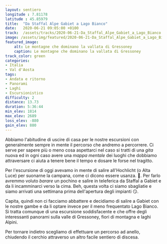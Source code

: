 ```yaml
---
layout: sentiero
longitude : 7.81178
latitude : 45.85979
title:  "Da Staffal Alpe Gabiet a Lago Bianco"
date:   2020-06-21 09:05:00 +0100
track:  /assets/tracks/2020-06-21-Da_Staffal_Alpe_Gabiet_a_Lago_Bianco.gpx
image: /assets/img/featured/2020-06-21-Da_Staffal_Alpe_Gabiet_a_Lago_Bianco.jpg
featured_image:
    alt: Le montagne che dominano la vallata di Gressoney
    caption: Le montagne che dominano la vallata di Gressoney
track_color: green
categories:
- Italia
- Val d'Aosta
tags:
- Andata e ritorno
- Panorami
- Laghi
- Escursionistico
difficulty: 2
distance: 13.73 
duration: 5:36:44
min_elev: 1814
max_elev: 2689
loss_elev: -880
gain_elev: 880
---
```


Abbiamo l'abitudine di uscire di casa per le nostre escursioni con generalmente sempre in mente il percorso che andremo a percorrere. Ci serve per sapere più o meno cosa aspettarci nel caso si tratti di una _gita_ nuova ed in ogni caso avere una _mappa mentale_ dei luoghi che dobbiamo attraversare ci aiuta a tenere bene il tempo e dosare le forse nel tragitto.

Per l'escursione di oggi avevamo in mente di salire all'Hochlicht (o Alta Luce) per suonarne la campana, come ci dicono essere usanza. :bell:. Per farlo avremmo voluto _barare_ un pochino e salire in teleferica da Staffal a Gabiet e da li incamminarci verso la cima.
Beh, questa volta ci siamo sbagliatie e siamo arrivati una settimana prima dell'apertura degli impianti :smirk:.

Capita, quindi non ci facciamo abbattere e decidiamo di salire a Gabiet con le nostre gambe e da li optare invece per il meno frequentato Lago Bianco.
Si tratta comunque di una escursione soddisfacente e che offre degli interessanti panorami sulla valle di Gressoney, fiori di montagna e laghi Alpini.

Per tornare indietro scegliamo di effettuare un percorso ad anello, chiudendo il cerchio attraverso un altro facile sentiero di discesa.
